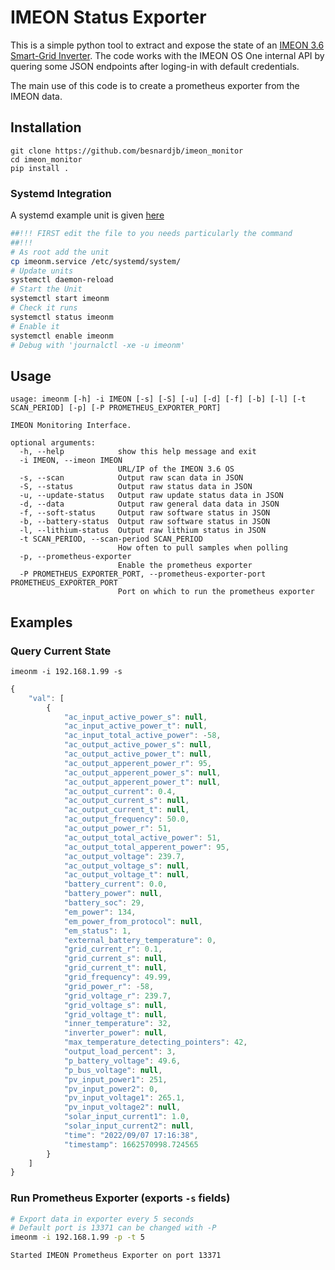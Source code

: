 # IMEON Status Exporter

This is a simple python tool to extract and expose the state of an [IMEON 3.6 Smart-Grid Inverter](https://www.ienergy-us.com/uploads/files/User-guide-IMEON-3.6-EN.pdf).
The code works with the IMEON OS One internal API by quering some JSON endpoints after loging-in with default credentials.

The main use of this code is to create a prometheus exporter from the IMEON data.

## Installation

```
git clone https://github.com/besnardjb/imeon_monitor
cd imeon_monitor
pip install .
```

### Systemd Integration

A systemd example unit is given [here](https://raw.githubusercontent.com/besnardjb/imeon_monitor/master/imeonm.service)

```sh
##!!! FIRST edit the file to you needs particularly the command
##!!!
# As root add the unit
cp imeonm.service /etc/systemd/system/
# Update units
systemctl daemon-reload
# Start the Unit
systemctl start imeonm
# Check it runs
systemctl status imeonm
# Enable it
systemctl enable imeonm
# Debug with 'journalctl -xe -u imeonm'
```

## Usage

```
usage: imeonm [-h] -i IMEON [-s] [-S] [-u] [-d] [-f] [-b] [-l] [-t SCAN_PERIOD] [-p] [-P PROMETHEUS_EXPORTER_PORT]

IMEON Monitoring Interface.

optional arguments:
  -h, --help            show this help message and exit
  -i IMEON, --imeon IMEON
                        URL/IP of the IMEON 3.6 OS
  -s, --scan            Output raw scan data in JSON
  -S, --status          Output raw status data in JSON
  -u, --update-status   Output raw update status data in JSON
  -d, --data            Output raw general data data in JSON
  -f, --soft-status     Output raw software status in JSON
  -b, --battery-status  Output raw software status in JSON
  -l, --lithium-status  Output raw lithium status in JSON
  -t SCAN_PERIOD, --scan-period SCAN_PERIOD
                        How often to pull samples when polling
  -p, --prometheus-exporter
                        Enable the prometheus exporter
  -P PROMETHEUS_EXPORTER_PORT, --prometheus-exporter-port PROMETHEUS_EXPORTER_PORT
                        Port on which to run the prometheus exporter
```


## Examples

### Query Current State

```
imeonm -i 192.168.1.99 -s
```

```js
{
    "val": [
        {
            "ac_input_active_power_s": null,
            "ac_input_active_power_t": null,
            "ac_input_total_active_power": -58,
            "ac_output_active_power_s": null,
            "ac_output_active_power_t": null,
            "ac_output_apperent_power_r": 95,
            "ac_output_apperent_power_s": null,
            "ac_output_apperent_power_t": null,
            "ac_output_current": 0.4,
            "ac_output_current_s": null,
            "ac_output_current_t": null,
            "ac_output_frequency": 50.0,
            "ac_output_power_r": 51,
            "ac_output_total_active_power": 51,
            "ac_output_total_apperent_power": 95,
            "ac_output_voltage": 239.7,
            "ac_output_voltage_s": null,
            "ac_output_voltage_t": null,
            "battery_current": 0.0,
            "battery_power": null,
            "battery_soc": 29,
            "em_power": 134,
            "em_power_from_protocol": null,
            "em_status": 1,
            "external_battery_temperature": 0,
            "grid_current_r": 0.1,
            "grid_current_s": null,
            "grid_current_t": null,
            "grid_frequency": 49.99,
            "grid_power_r": -58,
            "grid_voltage_r": 239.7,
            "grid_voltage_s": null,
            "grid_voltage_t": null,
            "inner_temperature": 32,
            "inverter_power": null,
            "max_temperature_detecting_pointers": 42,
            "output_load_percent": 3,
            "p_battery_voltage": 49.6,
            "p_bus_voltage": null,
            "pv_input_power1": 251,
            "pv_input_power2": 0,
            "pv_input_voltage1": 265.1,
            "pv_input_voltage2": null,
            "solar_input_current1": 1.0,
            "solar_input_current2": null,
            "time": "2022/09/07 17:16:38",
            "timestamp": 1662570998.724565
        }
    ]
}
```

### Run Prometheus Exporter (exports `-s` fields)

```sh
# Export data in exporter every 5 seconds
# Default port is 13371 can be changed with -P
imeonm -i 192.168.1.99 -p -t 5
```

```
Started IMEON Prometheus Exporter on port 13371
```


